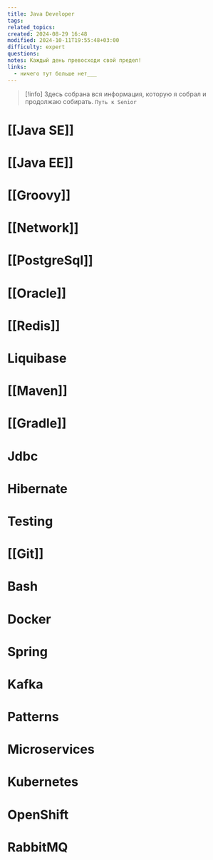 ```yaml
---
title: Java Developer
tags: 
related_topics: 
created: 2024-08-29 16:48
modified: 2024-10-11T19:55:48+03:00
difficulty: expert
questions: 
notes: Каждый день превосходи свой предел!
links:
  - ничего тут больше нет___
---
```



> [!info] Здесь собрана вся информация, которую я собрал и продолжаю собирать. 
> `Путь к Senior` 

# [[Java SE]]
# [[Java EE]]
# [[Groovy]]

# [[Network]]
# [[PostgreSql]]
# [[Oracle]]
# [[Redis]]
# Liquibase
# [[Maven]]
# [[Gradle]]
# Jdbc
# Hibernate
# Testing
# [[Git]]
# Bash
# Docker
# Spring 
# Kafka
# Patterns
# Microservices
# Kubernetes
# OpenShift
# RabbitMQ


